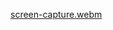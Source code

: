 
[screen-capture.webm](https://github.com/MohitAlphonsus/hiking-guide-landing-page/assets/107561146/ea5b252a-a971-44ae-93d2-9514702c92da)
